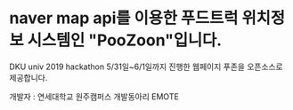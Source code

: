 # naver map api를 이용한 푸드트럭 위치정보 시스템인 "PooZoon"입니다.
DKU univ 2019 hackathon 5/31일~6/1일까지 진행한 웹페이지 푸존을 오픈소스로 제공합니다.

개발자 : 연세대학교 원주캠퍼스 개발동아리 EMOTE
